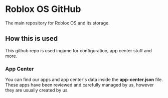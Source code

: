 # Roblox OS GitHub
The main repository for Roblox OS and its storage.
## How this is used
This github repo is used ingame for configuration, app center stuff and more.
### App Center
You can find our apps and app center's data inside the **app-center.json** file. These apps have been reviewed and carefully managed by us, however they are usually created by us.
